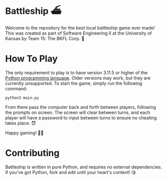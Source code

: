 # Battleship ⛴️

Welcome to the repository for the best local battleship game ever made! This was created as part of Software Engineering II at the
University of Kansas by Team 15: The BKFL Corp. 🥬

# How To Play

The only requirement to play is to have version 3.11.5 or higher of the [Python programming language](https://python.org/). Older versions
may work, but they are currently unsupported. To start the game, simply run the following command:

```
python3 main.py
```

From there pass the computer back and forth between players, following the prompts on screen. The screen will clear between turns, and
each player will have a password to input between turns to ensure no cheating takes place. 😈

Happy gaming! 👾🍻

# Contributing

Battleship is written in pure Python, and requires no external dependencies. If you've got Python, fork and edit until your heart's content! 😘
